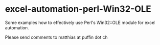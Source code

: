 excel-automation-perl-Win32-OLE
===============================

Some examples how to effectively use Perl's Win32::OLE module for excel automation.

Please send comments to matthias at puffin dot ch
